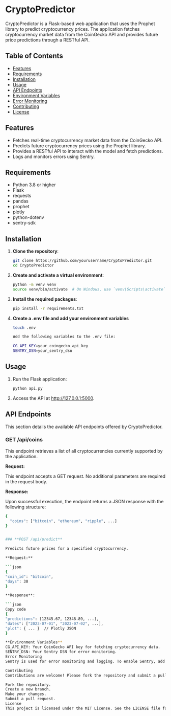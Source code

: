 # CryptoPredictor

CryptoPredictor is a Flask-based web application that uses the Prophet library to predict cryptocurrency prices. The application fetches cryptocurrency market data from the CoinGecko API and provides future price predictions through a RESTful API.

## Table of Contents

- [Features](#features)
- [Requirements](#requirements)
- [Installation](#installation)
- [Usage](#usage)
- [API Endpoints](#api-endpoints)
- [Environment Variables](#environment-variables)
- [Error Monitoring](#error-monitoring)
- [Contributing](#contributing)
- [License](#license)

## Features

- Fetches real-time cryptocurrency market data from the CoinGecko API.
- Predicts future cryptocurrency prices using the Prophet library.
- Provides a RESTful API to interact with the model and fetch predictions.
- Logs and monitors errors using Sentry.

## Requirements

- Python 3.8 or higher
- Flask
- requests
- pandas
- prophet
- plotly
- python-dotenv
- sentry-sdk

## Installation

1. **Clone the repository**:

   ```sh
   git clone https://github.com/yourusername/CryptoPredictor.git
   cd CryptoPredictor

2. **Create and activate a virtual environment**:

    ```sh
    python -m venv venv
    source venv/bin/activate  # On Windows, use `venv\Scripts\activate`

3. **Install the required packages**:

    ```sh
    pip install -r requirements.txt

4. **Create a .env file and add your environment variables**

   ```sh
   touch .env

   Add the following variables to the .env file:

   CG_API_KEY=your_coingecko_api_key
   SENTRY_DSN=your_sentry_dsn

## Usage
1. Run the Flask application:

    ```sh
    python api.py

2. Access the API at http://127.0.0.1:5000.

## API Endpoints

This section details the available API endpoints offered by CryptoPredictor.

### **GET /api/coins**

This endpoint retrieves a list of all cryptocurrencies currently supported by the application.

**Request:**

This endpoint accepts a GET request. No additional parameters are required in the request body.

**Response:**

Upon successful execution, the endpoint returns a JSON response with the following structure:

  ```sh
  {
    "coins": ["bitcoin", "ethereum", "ripple", ...]
  }


### **POST /api/predict**

Predicts future prices for a specified cryptocurrency.

**Request:**

```json
{
  "coin_id": "bitcoin",
  "days": 30
}

**Response**:

```json
Copy code
{
  "predictions": [12345.67, 12348.89, ...],
  "dates": ["2023-07-01", "2023-07-02", ...],
  "plot": { ... }  // Plotly JSON
}

**Environment Variables**
CG_API_KEY: Your CoinGecko API key for fetching cryptocurrency data.
SENTRY_DSN: Your Sentry DSN for error monitoring.
Error Monitoring
Sentry is used for error monitoring and logging. To enable Sentry, add your Sentry DSN to the .env file. Sentry captures and reports errors, providing insights into issues within the application.

Contributing
Contributions are welcome! Please fork the repository and submit a pull request.

Fork the repository.
Create a new branch.
Make your changes.
Submit a pull request.
License
This project is licensed under the MIT License. See the LICENSE file for details.
